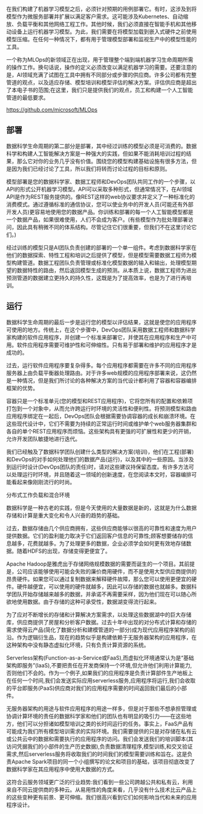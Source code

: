 

<!--
 * @version:
 * @Author:  StevenJokess https://github.com/StevenJokess
 * @Date: 2020-12-06 18:27:08
 * @LastEditors:  StevenJokess https://github.com/StevenJokess
 * @LastEditTime: 2020-12-27 13:58:12
 * @Description:
 * @TODO::
 * @Reference:https://learning.oreilly.com/library/view/agile-ai/9781492074984/ch02.html#the_machine_learning_life_cycle
-->

在我们构建了机器学习模型之后，必须针对预期的用例部署它。有时，这涉及到将模型作为微服务部署并扩展以满足客户需求。这可能涉及Kubernetes、自动缩放、负载平衡和其他网络工程工作。其他时候，我们必须直接在智能手机和其他移动设备上运行机器学习模型。为此，我们需要在将模型加载到嵌入式硬件之前使用模型压缩。在任何一种情况下，都有用于管理模型部署和监视生产中的模型性能的工具。

一个称为MLOps的新领域正在出现，用于管理整个端到端机器学习生命周期所需的操作工作。换句话说，操作的定义必须改变以满足机器学习的需要。还要注意的是，AI领域充满了试图在工具中拥有不同部分或步骤的供应商。许多公司都有完整管道的观点，以及适应存储、模型培训和模型评估的解决方案。评估供应商是超出了本电子书的范围;在这里，我们只是提供我们的观点，员工和构建一个人工智能管道的最低要求。

https://github.com/microsoft/MLOps

## 部署

数据科学生命周期的第二部分是部署，其中经过训练的模型必须是可消费的。数据科学和构建人工智能解决方案是一种强大的实践，但如果不能消耗培训过程的结果，那么它对你的业务几乎没有价值。围绕您的模型构建基础设施有很多方法，但是因为我们已经讨论了工具，所以我们将转而讨论过程的目标和原则。

模型部署是您的数据科学家、数据工程师和DevOps团队共同工作的一个步骤，以API的形式公开机器学习模型。API可以采取多种形式，但通常情况下，在AI领域API是作为REST服务提供的。像REST这样的web协议要求并定义了一种标准化的消费模式。通过遵循标准的通信协议，您可以使业务中的开发人员(可能还有外部开发人员)更容易地使用您的数据产品。你训练和部署的每一个人工智能模型都是一个数据产品，如果很难使用，人们不会成为客户。(有些模型作为批处理部署访问，因此具有稍微不同的体系结构。尽管记住它们很重要，但我们不在这里讨论它们。)

经过训练的模型只是AI团队负责创建的部署的一个单一组件。考虑到数据科学家在他们的数据探索、特性工程和培训之后提供了模型，但是模型需要数据工程师为模型构建管道。数据工程团队负责管理或标准化模型数据的输入和输出，处理模型期望的数据特性的路由，然后返回模型生成的预测。从本质上说，数据工程师为进出预测管道的数据建立更持久的持久性，这既是为了提高效率，也是为了进行再培训。


## 运行

数据科学生命周期的最后一步是运行您的模型以评估结果，这就是使您的应用程序可使用的地方。传统上，在这个步骤中，DevOps团队采用数据工程师和数据科学家构建的软件应用程序，并创建一个标准来部署它，并使其在应用程序和生产中可用。软件应用程序需要可维护性和可伸缩性。只有易于部署和维护的应用程序才是成功的。

过去，运行软件应用程序要复杂得多。每个应用程序都需要在许多不同的应用程序服务器上由负载平衡器处理路由。对于许多web规模的应用程序部署来说，这仍然是一种情况，但是我们所讨论的各种解决方案的当代设计都利用了容器和容器编排框架的优势。

容器只是一个标准单元(您的模型和REST应用程序)，它将您所有的配置和依赖项打包到一个对象中，从而允许跨运行时环境的灵活性和便利性。将预测模型和路由应用程序绑定在一起后，DevOps团队会根据需要协调容器的成长和崩溃环境。在这些现代设计中，它们不需要为持续的正常运行时间或维护单个web服务器集群和各自的单个REST应用程序而烦恼。这些架构具有更强的可扩展性和更少的开销，允许开发团队敏捷地进行迭代。

我们已经触及了数据科学团队创建什么类型的解决方案(培训)，他们在工程(部署)和DevOps的对手如何处理他们的数据产品(运行)，以及其中的一些原因。当涉及到运行时设计(DevOps团队的责任)时，请对这些建议持保留态度。有许多方法可以处理运行时环境，并且随着这一领域的创新速度，在您阅读本文时，容器编排可能看起来像刚刚流行的时尚。


分布式工作负载和混合环境

数据科学是一种古老的实践，但是今天使用的大量数据是新的，这就是为什么数据存储和计算是重大变化和令人兴奋的趋势的基础。

过去，数据存储由几个供应商拥有，这些供应商能够以很高的可靠性和速度为用户提供数据。它们的盈利能力取决于它们返回客户信息的可靠性;顾客想要储存的信息越多，花费就越多。为了处理更多的数据，企业必须学会如何更有效地存储数据。随着HDFS的出现，存储变得更便宜了。

Apache Hadoop是雅虎出于存储网络规模数据的需要而诞生的一个项目。其前提是，公司应该能够使用可能会失败的廉价商用硬件，而不是使用大型供应商提供的昂贵硬件。如果您可以通过复制数据来解释硬件故障，那么您可以使用更便宜的硬件。硬件越便宜，可以使用的硬件就越多，因此可以存储的数据也就越多。数据科学团队开始存储越来越多的数据，并承诺不再需要采样，因为他们现在可以随心所欲地使用数据。由于存储的这种可承受性，数据湖变得流行起来。

为了应对不断增长的存储和计算解决方案需求，以处理这些数据湖中的巨大存储库，供应商提供了房屋和分析客户数据。过去十年中出现的对分布式计算和存储的需求使得云产品(简化了数据分析和建模管道的一部分)成为现代应用程序架构的前沿。作为逻辑衍生品，现在的趋势似乎是构建依赖于无服务器架构的应用程序，在这种架构中没有静态虚拟化环境，只有负责计算资源的系统。

Serverless架构(Function-as-a-Service或FaaS),而虚拟化环境通常认为是“基础架构即服务”(IaaS),不要把责任在开发商保持一个环境,但允许他们利用计算能力,否则他们不会的。作为一个例子,如果我们的应用程序是负责计算部件生产地板上在任何一个时间,我们会发送实际应用serverless服务,应用程序将运行,我们会收取的平台即服务(PaaS)供应商对我们的应用程序需要的时间返回我们最后的小部件。

无服务器架构的用途与软件应用程序的用途一样多，但是对于那些不想承担管理或协调计算环境的责任的数据科学家和他们的团队也有明显的吸引力——在这些地方，他们可以分担诸如模型培训之类的长时间运行的任务。事实上，FaaS产品有可能成为我们所有模型培训需求的实际环境。我们需要提供的只是对存储在私有云或公共云中的数据和需要执行的应用程序的访问。我们会发送我们的培训脚本(其访问凭据我们的小部件的生产历史数据),负责数据清理程序,模型训练,和交叉验证需求,然后serverless服务将收取我们的时间我们的模型需要训练和旨在。这是负责Apache Spark项目的同一个小组撰写的论文和项目的基础，该项目彻底改变了数据科学家在其应用程序中使用大数据的方式。

这符合云服务领域更广泛的行业趋势:我们看到一些公司跨越公共和私有云，利用来自不同云提供商的多种云。从易用性的角度来看，几乎没有什么技术比云产品上的这些变种更有前景、更可伸缩。我们很高兴看到它们如何影响当代和未来的应用程序设计。
